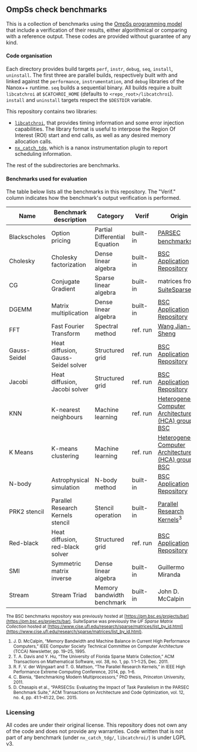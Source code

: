 ## OmpSs check benchmarks

This is a collection of benchmarks using the [OmpSs programming model](https://pm.bsc.es/) that include a verification of their results, either algorithmical or comparing with a reference output.
These codes are provided without guarantee of any kind.

#### Code organisation

Each directory provides build targets `perf`, `instr`, `debug`, `seq`, `install`, `uninstall`.
The first three are parallel builds, respectively built with and linked against the `performance`, `instrumentation`, and `debug` libraries of the Nanox++ runtime. `seq` builds a sequential binary.
All builds require a built `libcatchroi` at `$CATCHROI_HOME` (defaults to `<repo_root>/libcatchroi`). `install` and `uninstall` targets respect the `$DESTDIR` variable.

This repository contains two libraries:
- [`libcatchroi`](libcatchroi/README.md), that provides timing information and some error injection capabilities.
	The library format is useful to interpose the Region Of Interest (ROI) start and end calls, as well as any desired memory allocation calls.
- [`nx_catch_tdg`](nx_catch_tdg/README.md), which is a nanox instrumentation plugin to report scheduling information.

The rest of the subdirectories are benchmarks.

#### Benchmarks used for evaluation

The table below lists all the benchmarks in this repository.
The "Verif." column indicates how the benchmark's output verification is performed.

Name		 | Benchmark description					| Category						| Verif    | Origin |
-------------|------------------------------------------|-------------------------------|----------|--------|
Blackscholes | Option pricing							| Partial Differential Equation	| built-in | [PARSEC benchmarks](http://parsec.cs.princeton.edu/parsec3-doc.htm)<sup>4,5</sup>
Cholesky	 | Cholesky factorization					| Dense linear algebra			| built-in | [BSC Application Repository](https://pm.bsc.es/gitlab/benchmarks)
CG			 | Conjugate Gradient						| Sparse linear algebra			| built-in | matrices from [SuiteSparse](https://sparse.tamu.edu/)<sup>2</sup>
DGEMM		 | Matrix multiplication					| Dense linear algebra			| built-in | [BSC Application Repository](https://pm.bsc.es/gitlab/benchmarks)
FFT			 | Fast Fourier Transform					| Spectral method				| ref. run | [Wang Jian-Sheng](https://www.physics.nus.edu.sg/~phywjs/CZ5101/cz5101.html)
Gauss-Seidel | Heat diffusion, Gauss-Seidel solver		| Structured grid				| ref. run | [BSC Application Repository](https://pm.bsc.es/gitlab/benchmarks)
Jacobi		 | Heat diffusion, Jacobi solver			| Structured grid				| ref. run | [BSC Application Repository](https://pm.bsc.es/gitlab/benchmarks)
KNN			 | K-nearest neighbours						| Machine learning				| ref. run | [Heterogeneous Computer Architecture (HCA) group at BSC](https://wiki.hca.bsc.es/dokuwiki/start)
K Means		 | K-means clustering						| Machine learning				| ref. run | [Heterogeneous Computer Architecture (HCA) group at BSC](https://wiki.hca.bsc.es/dokuwiki/start)
N-body		 | Astrophysical simulation					| N-body method					| built-in | [BSC Application Repository](https://pm.bsc.es/gitlab/benchmarks)
PRK2 stencil | Parallel Research Kernels stencil		| Stencil operation				| built-in | [Parallel Research Kernels](https://github.com/ParRes/Kernels)<sup>3</sup>
Red-black	 | Heat diffusion, red-black solver			| Structured grid				| ref. run | [BSC Application Repository](https://pm.bsc.es/gitlab/benchmarks)
SMI			 | Symmetric matrix inverse					| Dense linear algebra			| built-in | Guillermo Miranda
Stream		 | Stream Triad								| Memory bandwidth benchmark	| built-in | John D. McCalpin


<small>

The BSC benchmarks repository was previously hosted at [https://pm.bsc.es/projects/bar](https://pm.bsc.es/projects/bar).
SuiteSparse was previously the *UF Sparse Matrix Collection* hosted at [https://www.cise.ufl.edu/research/sparse/matrices/list_by_id.html](https://www.cise.ufl.edu/research/sparse/matrices/list_by_id.html).

1. J. D. McCalpin, “Memory Bandwidth and Machine Balance in Current High Performance Computers,” IEEE Computer Society Technical Committee on Computer Architecture (TCCA) Newsletter, pp. 19–25, 1995.
2. T. A. Davis and Y. Hu, “The University of Florida Sparse Matrix Collection,” ACM Transactions on Mathematical Software, vol. 38, no. 1, pp. 1:1–1:25, Dec. 2011.
3. R. F. V. der Wijngaart and T. G. Mattson, “The Parallel Research Kernels,” in IEEE High Performance Extreme Computing Conference, 2014, pp. 1–6.
4. C. Bienia, “Benchmarking Modern Multiprocessors,” PhD thesis, Princeton University, 2011.
5. D. Chasapis et al., “PARSECSs: Evaluating the Impact of Task Parallelism in the PARSEC Benchmark Suite,” ACM Transactions on Architecture and Code Optimization, vol. 12, no. 4, pp. 41:1–41:22, Dec. 2015.

</small>

### Licensing

All codes are under their original license. This repository does not own any of the code and does not provide any warranties.
Code written that is not part of any benchmark (under `nx_catch_tdg/`, `libcatchroi/`) is under LGPL v3.

